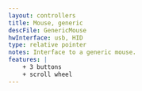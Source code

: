 ```yaml
---
layout: controllers
title: Mouse, generic
descFile: GenericMouse
hwInterface: usb, HID
type: relative pointer
notes: Interface to a generic mouse.
features: |
    + 3 buttons
    + scroll wheel
---
```



